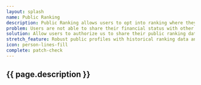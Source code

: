 ```yaml
---
layout: splash
name: Public Ranking
description: Public Ranking allows users to opt into ranking where they are only ranked against other publicly ranked users. These rankings are made public for users to share. Users receive links to share their public profile. Their public profile is a static page where they can share their big number and/or their rank. Both are optional and can be toggled by the user. The interface for their public rank includes links to the public profiles of the people above and below them as well as the top 7.
problem: Users are not able to share their financial status with other people in a verifiable fashion that also protects their specific financial data. 
solution: Allow users to authorize us to share their public ranking data (Big Number and Public Rank).
stretch_feature: Robust public profiles with historical ranking data and verified large purchases.
icon: person-lines-fill
complete: patch-check
---
```


## {{ page.description }}